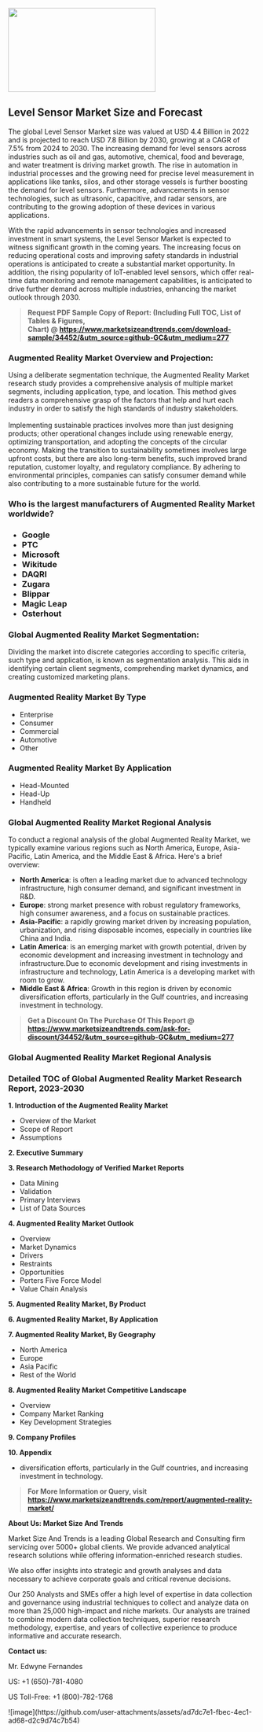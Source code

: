 <p><img class="alignnone size-medium wp-image-20088" src="https://ffe5etoiles.com/wp-content/uploads/2024/12/MST1-300x171.png" alt="" width="300" height="171" /></p><h2>Level Sensor Market Size and Forecast</h2><p>The global Level Sensor Market size was valued at USD 4.4 Billion in 2022 and is projected to reach USD 7.8 Billion by 2030, growing at a CAGR of 7.5% from 2024 to 2030. The increasing demand for level sensors across industries such as oil and gas, automotive, chemical, food and beverage, and water treatment is driving market growth. The rise in automation in industrial processes and the growing need for precise level measurement in applications like tanks, silos, and other storage vessels is further boosting the demand for level sensors. Furthermore, advancements in sensor technologies, such as ultrasonic, capacitive, and radar sensors, are contributing to the growing adoption of these devices in various applications. </p><p>With the rapid advancements in sensor technologies and increased investment in smart systems, the Level Sensor Market is expected to witness significant growth in the coming years. The increasing focus on reducing operational costs and improving safety standards in industrial operations is anticipated to create a substantial market opportunity. In addition, the rising popularity of IoT-enabled level sensors, which offer real-time data monitoring and remote management capabilities, is anticipated to drive further demand across multiple industries, enhancing the market outlook through 2030.</p></p><blockquote id="" class=""><strong>Request PDF Sample Copy of Report: (Including Full TOC, List of Tables &amp; Figures, Chart)&nbsp;@&nbsp;<strong><a href="https://www.marketsizeandtrends.com/download-sample/34452/&utm_source=github-GC&utm_medium=277" target="_blank">https://www.marketsizeandtrends.com/download-sample/34452/&utm_source=github-GC&utm_medium=277</a></strong></strong></blockquote><h3 id="" class="">Augmented Reality Market&nbsp;Overview and Projection:</h3><p id="" class="">Using a deliberate segmentation technique, the Augmented Reality Market research study provides a comprehensive analysis of multiple market segments, including application, type, and location. This method gives readers a comprehensive grasp of the factors that help and hurt each industry in order to satisfy the high standards of industry stakeholders. <br /> <br />Implementing sustainable practices involves more than just designing products; other operational changes include using renewable energy, optimizing transportation, and adopting the concepts of the circular economy. Making the transition to sustainability sometimes involves large upfront costs, but there are also long-term benefits, such improved brand reputation, customer loyalty, and regulatory compliance. By adhering to environmental principles, companies can satisfy consumer demand while also contributing to a more sustainable future for the world.</p><h3 id="" class="">Who is the largest manufacturers of&nbsp;Augmented Reality Market worldwide?</h3><h3 class=""><p><ul><li>Google </li><li> PTC </li><li> Microsoft </li><li> Wikitude </li><li> DAQRI </li><li> Zugara </li><li> Blippar </li><li> Magic Leap </li><li> Osterhout</li></ul></p></h3><h3 id="" class="">Global&nbsp;Augmented Reality Market Segmentation:</h3><p id="" class="">Dividing the market into discrete categories according to specific criteria, such type and application, is known as segmentation analysis. This aids in identifying certain client segments, comprehending market dynamics, and creating customized marketing plans.</p><h3 id="" class="">Augmented Reality Market&nbsp;By Type</h3><p><p><ul><li>Enterprise </li><li> Consumer </li><li> Commercial </li><li> Automotive </li><li> Other</p></li></ul></p></p><h3 id="" class="">Augmented Reality Market&nbsp;By Application</h3><p class=""><p><ul><li>Head-Mounted </li><li> Head-Up </li><li> Handheld</li></ul></p></p><h3 id="" class="">Global Augmented Reality Market Regional Analysis</h3><p id="" class="">To conduct a regional analysis of the global Augmented Reality Market, we typically examine various regions such as North America, Europe, Asia-Pacific, Latin America, and the Middle East &amp; Africa. Here's a brief overview:</p><ul><li><strong>North America</strong>: is often a leading market due to advanced technology infrastructure, high consumer demand, and significant investment in R&amp;D.</li><li><strong>Europe</strong>: strong market presence with robust regulatory frameworks, high consumer awareness, and a focus on sustainable practices.</li><li><strong>Asia-Pacific</strong>: a rapidly growing market driven by increasing population, urbanization, and rising disposable incomes, especially in countries like China and India.</li><li><strong>Latin America</strong>: is an emerging market with growth potential, driven by economic development and increasing investment in technology and infrastructure.Due to economic development and rising investments in infrastructure and technology, Latin America is a developing market with room to grow.</li><li><strong>Middle East &amp; Africa</strong>: Growth in this region is driven by economic diversification efforts, particularly in the Gulf countries, and increasing investment in technology.</li></ul><blockquote id="" class=""><strong>Get a Discount On The Purchase Of This Report @ <strong><a href="https://www.marketsizeandtrends.com/ask-for-discount/34452/&utm_source=github-GC&utm_medium=277" target="_blank">https://www.marketsizeandtrends.com/ask-for-discount/34452/&utm_source=github-GC&utm_medium=277</a></strong></strong></blockquote><h3 id="" class="">Global Augmented Reality Market Regional Analysis</h3><h3 id="" class="">Detailed TOC of Global Augmented Reality Market Research Report, 2023-2030</h3><p id="" class=""><strong>1. Introduction of the Augmented Reality Market</strong></p><ul><li>Overview of the Market</li><li>Scope of Report</li><li>Assumptions</li></ul><p id="" class=""><strong>2. Executive Summary</strong></p><p id="" class=""><strong>3. Research Methodology of Verified Market Reports</strong></p><ul><li>Data Mining</li><li>Validation</li><li>Primary Interviews</li><li>List of Data Sources</li></ul><p id="" class=""><strong>4. Augmented Reality Market Outlook</strong></p><ul><li>Overview</li><li>Market Dynamics</li><li>Drivers</li><li>Restraints</li><li>Opportunities</li><li>Porters Five Force Model</li><li>Value Chain Analysis</li></ul><p id="" class=""><strong>5. Augmented Reality Market, By Product</strong></p><p id="" class=""><strong>6. Augmented Reality Market, By Application</strong></p><p id="" class=""><strong>7. Augmented Reality Market, By Geography</strong></p><ul><li>North America</li><li>Europe</li><li>Asia Pacific</li><li>Rest of the World</li></ul><p id="" class=""><strong>8. Augmented Reality Market Competitive Landscape</strong></p><ul><li>Overview</li><li>Company Market Ranking</li><li>Key Development Strategies</li></ul><p id="" class=""><strong>9. Company Profiles</strong></p><p id="" class=""><strong>10. Appendix</strong></p><ul><li>diversification efforts, particularly in the Gulf countries, and increasing investment in technology.</li></ul><blockquote id="" class=""><strong>For More Information or Query, visit <strong><strong><a href="https://www.marketsizeandtrends.com/report/augmented-reality-market/" target="_blank">https://www.marketsizeandtrends.com/report/augmented-reality-market/</a></strong></strong></strong></blockquote><p id="" class=""><strong>About Us: Market Size And Trends</strong></p><p id="" class="">Market Size And Trends is a leading Global Research and Consulting firm servicing over 5000+ global clients. We provide advanced analytical research solutions while offering information-enriched research studies.</p><p id="" class="">We also offer insights into strategic and growth analyses and data necessary to achieve corporate goals and critical revenue decisions.</p><p id="" class="">Our 250 Analysts and SMEs offer a high level of expertise in data collection and governance using industrial techniques to collect and analyze data on more than 25,000 high-impact and niche markets. Our analysts are trained to combine modern data collection techniques, superior research methodology, expertise, and years of collective experience to produce informative and accurate research.</p><p id="" class=""><strong>Contact us:</strong></p><p id="" class="">Mr. Edwyne Fernandes</p><p id="" class="">US: +1 (650)-781-4080</p><p id="" class="">US Toll-Free: +1 (800)-782-1768</p>
![image](https://github.com/user-attachments/assets/ad7dc7e1-fbec-4ec1-ad68-d2c9d74c7b54)
